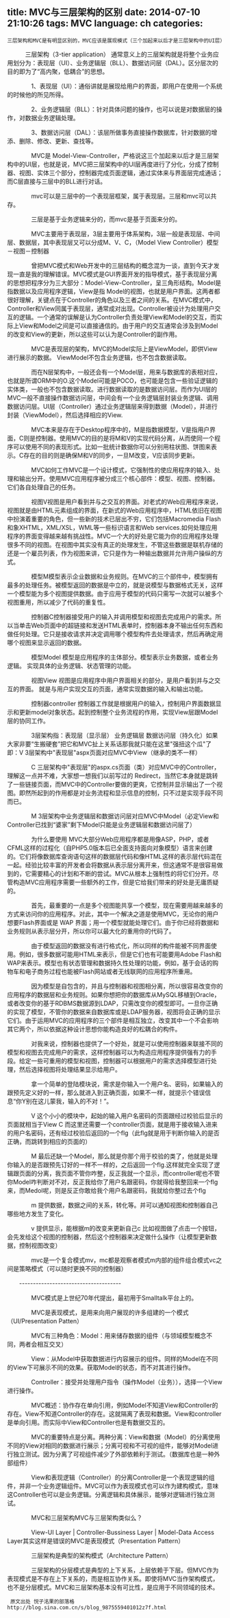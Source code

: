 title: MVC与三层架构的区别
date: 2014-07-10 21:10:26
tags: MVC
language: ch
categories:
---
<!--more-->
    三层架构和MVC是有明显区别的，MVC应该是展现模式（三个加起来以后才是三层架构中的UI层）

　　　三层架构（3-tier application） 通常意义上的三层架构就是将整个业务应用划分为：表现层（UI）、业务逻辑层（BLL）、数据访问层（DAL）。区分层次的目的即为了“高内聚，低耦合”的思想。

　　　　1、表现层（UI）：通俗讲就是展现给用户的界面，即用户在使用一个系统的时候他的所见所得。

　　　　2、业务逻辑层（BLL）：针对具体问题的操作，也可以说是对数据层的操作，对数据业务逻辑处理。

　　　　3、数据访问层（DAL）：该层所做事务直接操作数据库，针对数据的增添、删除、修改、更新、查找等。

　　　　MVC是 Model-View-Controller，严格说这三个加起来以后才是三层架构中的UI层，也就是说，MVC把三层架构中的UI层再度进行了分化，分成了控制器、视图、实体三个部分，控制器完成页面逻辑，通过实体来与界面层完成通话；而C层直接与三层中的BLL进行对话。

　　　　mvc可以是三层中的一个表现层框架，属于表现层。三层和mvc可以共存。

　　　　三层是基于业务逻辑来分的，而mvc是基于页面来分的。

　　　　MVC主要用于表现层，3层主要用于体系架构，3层一般是表现层、中间层、数据层，其中表现层又可以分成M、V、C，（Model View Controller）模型－视图－控制器

　　　　曾把MVC模式和Web开发中的三层结构的概念混为一谈，直到今天才发现一直是我的理解错误。MVC模式是GUI界面开发的指导模式，基于表现层分离的思想把程序分为三大部分：Model-View-Controller，呈三角形结构。Model是指数据以及应用程序逻辑，View是指 Model的视图，也就是用户界面。这两者都很好理解，关键点在于Controller的角色以及三者之间的关系。在MVC模式中，Controller和View同属于表现层，通常成对出现。Controller被设计为处理用户交互的逻辑。一个通常的误解是认为Controller负责处理View和Model的交互，而实际上View和Model之间是可以直接通信的。由于用户的交互通常会涉及到Model的改变和View的更新，所以这些可以认为是Controller的副作用。

　　　　MVC是表现层的架构，MVC的Model实际上是ViewModel，即供View进行展示的数据。 ViewModel不包含业务逻辑，也不包含数据读取。

　　　　而在N层架构中，一般还会有一个Model层，用来与数据库的表相对应，也就是所谓ORM中的O.这个Model可能是POCO，也可能是包含一些验证逻辑的实体类，一般也不包含数据读取。进行数据读取的是数据访问层。而作为UI层的MVC一般不直接操作数据访问层，中间会有一个业务逻辑层封装业务逻辑、调用数据访问层。UI层（Controller）通过业务逻辑层来得到数据（Model），并进行封装（ViewModel），然后选择相应的View.

　　　　MVC本来是存在于Desktop程序中的，M是指数据模型，V是指用户界面，C则是控制器。使用MVC的目的是将M和V的实现代码分离，从而使同一个程序可以使用不同的表现形式。比如一批统计数据你可以分别用柱状图、饼图来表示。C存在的目的则是确保M和V的同步，一旦M改变，V应该同步更新。

　　　　MVC如何工作MVC是一个设计模式，它强制性的使应用程序的输入、处理和输出分开。使用MVC应用程序被分成三个核心部件：模型、视图、控制器。它们各自处理自己的任务。

　　　　视图V视图是用户看到并与之交互的界面。对老式的Web应用程序来说，视图就是由HTML元素组成的界面，在新式的Web应用程序中，HTML依旧在视图中扮演着重要的角色，但一些新的技术已层出不穷，它们包括Macromedia Flash和象XHTML，XML/XSL，WML等一些标识语言和Web services.如何处理应用程序的界面变得越来越有挑战性。MVC一个大的好处是它能为你的应用程序处理很多不同的视图。在视图中其实没有真正的处理发生，不管这些数据是联机存储的还是一个雇员列表，作为视图来讲，它只是作为一种输出数据并允许用户操纵的方式。

　　　　模型M模型表示企业数据和业务规则。在MVC的三个部件中，模型拥有最多的处理任务。被模型返回的数据是中立的，就是说模型与数据格式无关，这样一个模型能为多个视图提供数据。由于应用于模型的代码只需写一次就可以被多个视图重用，所以减少了代码的重复性。

　　　　控制器C控制器接受用户的输入并调用模型和视图去完成用户的需求。所以当单击Web页面中的超链接和发送HTML表单时，控制器本身不输出任何东西和做任何处理。它只是接收请求并决定调用哪个模型构件去处理请求，然后再确定用哪个视图来显示返回的数据。

　　　　模型Model 模型是应用程序的主体部分。模型表示业务数据，或者业务逻辑。 实现具体的业务逻辑、状态管理的功能。

　　　　视图View 视图是应用程序中用户界面相关的部分，是用户看到并与之交互的界面。 就是与用户实现交互的页面，通常实现数据的输入和输出功能。

　　　　控制器controller 控制器工作就是根据用户的输入，控制用户界面数据显示和更新model对象状态。起到控制整个业务流程的作用，实现View层跟Model层的协同工作。

　　　　3层架构指：表现层（显示层） 业务逻辑层 数据访问层（持久化）如果大家非要“生搬硬套”把它和MVC扯上关系话那我就只能在这里"强扭这个瓜"了即：V 3层架构中"表现层"aspx页面对应MVC中View（继承的类不一样）

　　　　C 三层架构中"表现层"的aspx.cs页面（类）对应MVC中的Controller，理解这一点并不难，大家想一想我们以前写过的 Redirect，当然它本身就是跳转了一些链接页面，而MVC中的Controller要做的更爽，它控制并显示输出了一个视图。即然所起到的作用都是对业务流程和显示信息的控制，只不过是实现手段不同而已。

　　　　M 3层架构中业务逻辑层和数据访问层对应MVC中Model（必定View和Controller已找到“婆家”剩下Model只能是业务逻辑层和数据访问层了）

　　　　为什么要使用 MVC大部分Web应用程序都是用像ASP，PHP，或者CFML这样的过程化（自PHP5.0版本后已全面支持面向对象模型）语言来创建的。它们将像数据库查询语句这样的数据层代码和像HTML这样的表示层代码混在一起。经验比较丰富的开发者会将数据从表示层分离开来，但这通常不是很容易做到的，它需要精心的计划和不断的尝试。MVC从根本上强制性的将它们分开。尽管构造MVC应用程序需要一些额外的工作，但是它给我们带来的好处是无庸质疑的。

　　　　首先，最重要的一点是多个视图能共享一个模型，现在需要用越来越多的方式来访问你的应用程序。对此，其中一个解决之道是使用MVC，无论你的用户想要Flash界面或是 WAP 界面；用一个模型就能处理它们。由于你已经将数据和业务规则从表示层分开，所以你可以最大化的重用你的代码了。

　　　　由于模型返回的数据没有进行格式化，所以同样的构件能被不同界面使用。例如，很多数据可能用HTML来表示，但是它们也有可能要用Adobe Flash和WAP来表示。模型也有状态管理和数据持久性处理的功能，例如，基于会话的购物车和电子商务过程也能被Flash网站或者无线联网的应用程序所重用。

　　　　因为模型是自包含的，并且与控制器和视图相分离，所以很容易改变你的应用程序的数据层和业务规则。如果你想把你的数据库从MySQL移植到Oracle，或者改变你的基于RDBMS数据源到LDAP，只需改变你的模型即可。一旦你正确的实现了模型，不管你的数据来自数据库或是LDAP服务器，视图将会正确的显示它们。由于运用MVC的应用程序的三个部件是相互独立，改变其中一个不会影响其它两个，所以依据这种设计思想你能构造良好的松耦合的构件。

　　　　对我来说，控制器也提供了一个好处，就是可以使用控制器来联接不同的模型和视图去完成用户的需求，这样控制器可以为构造应用程序提供强有力的手段。给定一些可重用的模型和视图，控制器可以根据用户的需求选择模型进行处理，然后选择视图将处理结果显示给用户。

　　　　拿一个简单的登陆模块说，需求是你输入一个用户名、密码，如果输入的跟预先定义好的一样，那么就进入到正确页面，如果不一样，就提示个错误信息“你Y别在这儿蒙我，输入的不对！”。

　　　　V 这个小小的模块中，起始的输入用户名密码的页面跟经过校验后显示的页面就相当于View C 而这里还需要一个controller页面，就是用于接收输入进来的用户名密码，还有经过校验后返回的一个flg（此flg就是用于判断你输入的是否正确，而跳转到相应的页面的）

　　　　M 最后还缺一个Model，那么就是你那个用于校验的类了，他就是处理你输入的是否跟预先订好的一样不一样的，之后返回一个flg.这样就完全实现了逻辑跟页面的分离，我页面不管你咋整，反正我就一个显示，而controller呢也不管你Model咋判断对不对，反正我给你了用户名跟密码，你就得给我整回来一个flg来，而Medol呢，则是反正你敢给我个用户名跟密码，我就给你整过去个flg

　　　　m 提供数据，数据之间的关系，转化等。并可以通知视图和控制器自己哪些地方发生了变化。

　　　　v 提供显示，能根据m的改变来更新自己c 比如视图做了点击一个按钮，会先发给这个视图的控制器，然后这个控制器来决定做什么操作（让模型更新数据，控制视图改变）

　　　　mvc是一个复合模式mv，mc都是观察者模式m内部的组件组合模式vc之间是策略模式（可以随时更换不同的控制器）

　　-------------------------------------

　　　　MVC模式是上世纪70年代提出，最初用于Smalltalk平台上的。

　　　　MVC是表现模式，是用来向用户展现的许多组建的一个模式（UI/Presentation Patten）

　　　　MVC有三种角色：Model：用来储存数据的组件（与领域模型概念不同，两者会相互交叉）

　　　　View：从Model中获取数据进行内容展示的组件。同样的Model在不同的View下可展示不同的效果。获取Model的状态，而不对其进行操作。

　　　　Controller：接受并处理用户指令（操作Model（业务）），选择一个View进行操作。

　　　　MVC概述：协作存在单向引用，例如Model不知道View和Controller的存在。View不知道Controller的存在。这就隔离了表现和数据。View和controller是单向引用。而实际中View和Controller也是有数据交互的。

　　　　MVC的重要特点是分离。两种分离：View和数据（Model）的分离使用不同的View对相同的数据进行展示；分离可视和不可视的组件，能够对Model进行独立测试。因为分离了可视组件减少了外部依赖利于测试。（数据库也是一种外部组件）

　　　　View和表现逻辑（Controller）的分离Controller是一个表现逻辑的组件，并非一个业务逻辑组件。MVC可以作为表现模式也可以作为建构模式，意味这Controller也可以是业务逻辑。分离逻辑和具体展示，能够对逻辑进行独立测试。

　　　　MVC和三层架构MVC与三层架构类似么？

　　　　View-UI Layer | Controller-Bussiness Layer | Model-Data Access Layer其实这样是错误的MVC是表现模式（Presentation Pattern）

　　　　三层架构是典型的架构模式（Architecture Pattern）

　　　　三层架构的分层模式是典型的上下关系，上层依赖于下层。但MVC作为表现模式是不存在上下关系的，而是相互协作关系。即使将MVC当作架构模式，也不是分层模式。MVC和三层架构基本没有可比性，是应用于不同领域的技术。

     原文出处 悦子洺果的部落格 http://blog.sina.com.cn/s/blog_9875559401012z7f.html
